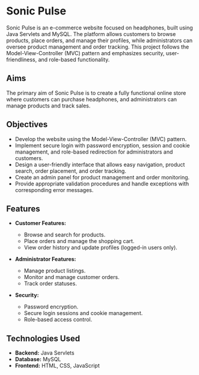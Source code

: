 # Sonic Pulse

Sonic Pulse is an e-commerce website focused on headphones, built using Java Servlets and MySQL. The platform allows customers to browse products, place orders, and manage their profiles, while administrators can oversee product management and order tracking. This project follows the Model-View-Controller (MVC) pattern and emphasizes security, user-friendliness, and role-based functionality.

## Aims

The primary aim of Sonic Pulse is to create a fully functional online store where customers can purchase headphones, and administrators can manage products and track sales.

## Objectives

- Develop the website using the Model-View-Controller (MVC) pattern.
- Implement secure login with password encryption, session and cookie management, and role-based redirection for administrators and customers.
- Design a user-friendly interface that allows easy navigation, product search, order placement, and order tracking.
- Create an admin panel for product management and order monitoring.
- Provide appropriate validation procedures and handle exceptions with corresponding error messages.

## Features

- **Customer Features:**
  - Browse and search for products.
  - Place orders and manage the shopping cart.
  - View order history and update profiles (logged-in users only).

- **Administrator Features:**
  - Manage product listings.
  - Monitor and manage customer orders.
  - Track order statuses.

- **Security:**
  - Password encryption.
  - Secure login sessions and cookie management.
  - Role-based access control.

## Technologies Used

- **Backend:** Java Servlets
- **Database:** MySQL
- **Frontend:** HTML, CSS, JavaScript
